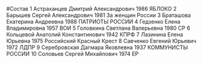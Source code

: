 #Состав
1 Астраханцев Дмитрий Александрович 1986 ЯБЛОКО
2 Барышев Сергей Александрович 1981 За женщин России
3 Браташова Екатерина Андреевна 1988 ПАТРИОТЫ РОССИИ
4 Гедзенко Елена Владимировна 1957 ВОИ
5 Головкина Светлана Валерьевна 1980 СР
6 Кольцевой Анатолий Константинович 1942 КПРФ
7 Лазинина Елена Юрьевна 1975 Российский Красный Крест
8 Савченко Евгений Юрьевич 1972 ЛДПР
9 Серебровская Дагмара Яковлевна 1937 КОММУНИСТЫ РОССИИ
10 Соловьев Сергей Михайлович 1974 ЕР
